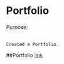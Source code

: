# Portfolio

###### Purpose:
    Created a Portfolio.


##Portfolio [link](https://tsurya-brs.github.io/Portfolio/)
